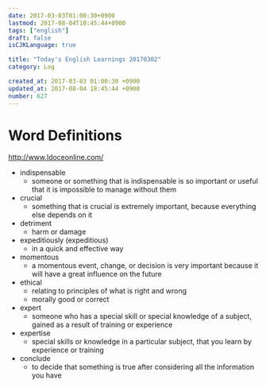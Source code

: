 ```yaml
---
date: 2017-03-03T01:00:30+0900
lastmod: 2017-08-04T18:45:44+0900
tags: ["english"]
draft: false
isCJKLanguage: true

title: "Today's English Learnings 20170302"
category: Log

created_at: 2017-03-03 01:00:30 +0900
updated_at: 2017-08-04 18:45:44 +0900
number: 627
---
```


# Word Definitions
http://www.ldoceonline.com/

* indispensable
    * someone or something that is indispensable is so important or useful that it is impossible to manage without them
* crucial
    * something that is crucial is extremely important, because everything else depends on it
* detriment
    * harm or damage
* expeditiously (expeditious)
    * in a quick and effective way
* momentous
    * a momentous event, change, or decision is very important because it will have a great influence on the future
* ethical
    * relating to principles of what is right and wrong
    * morally good or correct
* expert
    * someone who has a special skill or special knowledge of a subject, gained as a result of training or experience
* expertise
    * special skills or knowledge in a particular subject, that you learn by experience or training
* conclude
    * to decide that something is true after considering all the information you have
